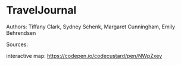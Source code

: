# TravelJournal
Authors: Tiffany Clark, Sydney Schenk, Margaret Cunningham, Emily Behrendsen

Sources: 


interactive map:
https://codepen.io/codecustard/pen/NWpZxey

